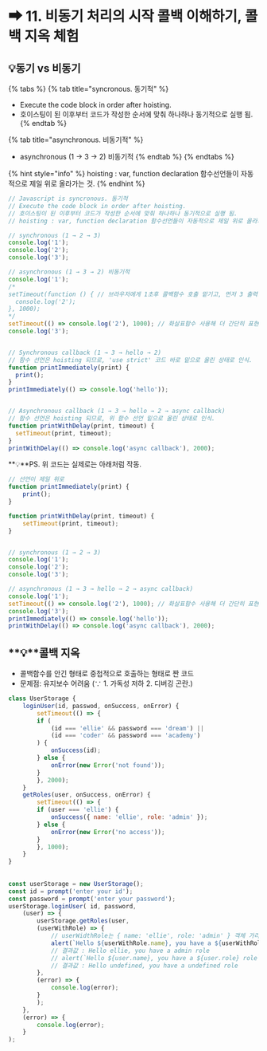 # ➡ 11. 비동기 처리의 시작 콜백 이해하기, 콜백 지옥 체험

## **💡동기 vs 비동기**

{% tabs %}
{% tab title="syncronous. 동기적" %}
* Execute the code block in order after hoisting.
* 호이스팅이 된 이후부터 코드가 작성한 순서에 맞춰 하나하나 동기적으로 실행 됨.
{% endtab %}

{% tab title="asynchronous. 비동기적" %}
* asynchronous (1 → 3 → 2) 비동기적
{% endtab %}
{% endtabs %}

{% hint style="info" %}
hoisting : var, function declaration 함수선언들이 자동적으로 제일 위로 올라가는 것.
{% endhint %}

```javascript
// Javascript is syncronous. 동기적
// Execute the code block in order after hoisting.
// 호이스팅이 된 이후부터 코드가 작성한 순서에 맞춰 하나하나 동기적으로 실행 됨.
// hoisting : var, function declaration 함수선언들이 자동적으로 제일 위로 올라가는 것.

// synchronous (1 → 2 → 3)
console.log('1');
console.log('2');
console.log('3');

// asynchronous (1 → 3 → 2) 비동기적
console.log('1');
/*
setTimeout(function () { // 브라우저에게 1초후 콜백함수 호출 맡기고, 먼저 3 출력.
  console.log('2');
}, 1000);
*/
setTimeout(() => console.log('2'), 1000); // 화살표함수 사용해 더 간단히 표현.
console.log('3');


// Synchronous callback (1 → 3 → hello → 2)
// 함수 선언은 hoisting 되므로, 'use strict' 코드 바로 밑으로 올린 상태로 인식.
function printImmediately(print) {
  print();
}
printImmediately(() => console.log('hello'));


// Asynchronous callback (1 → 3 → hello → 2 → async callback)
// 함수 선언은 hoisting 되므로, 위 함수 선언 밑으로 올린 상태로 인식.
function printWithDelay(print, timeout) {
  setTimeout(print, timeout);
}
printWithDelay(() => console.log('async callback'), 2000);
```

**💡**PS. 위 코드는 실제로는 아래처럼 작동.

```javascript
// 선언이 제일 위로  
function printImmediately(print) {
    print();
}

function printWithDelay(print, timeout) {
    setTimeout(print, timeout);
}


// synchronous (1 → 2 → 3)
console.log('1');
console.log('2');
console.log('3');

// asynchronous (1 → 3 → hello → 2 → async callback)
console.log('1');
setTimeout(() => console.log('2'), 1000); // 화살표함수 사용해 더 간단히 표현.
console.log('3');
printImmediately(() => console.log('hello'));
printWithDelay(() => console.log('async callback'), 2000);
```



## **💡**콜백 지옥

* 콜백함수를 안긴 형태로 중첩적으로 호출하는 형태로 짠 코드
* 문제점: 유지보수 어려움 (∵ 1. 가독성 저하 2. 디버깅 곤란.)

```javascript
class UserStorage {
    loginUser(id, passwod, onSuccess, onError) {
        setTimeout(() => {
        if (
            (id === 'ellie' && password === 'dream') ||
            (id === 'coder' && password === 'academy')
        ) {
            onSuccess(id);
        } else {
            onError(new Error('not found'));
        }
        }, 2000);
    }
    getRoles(user, onSuccess, onError) {
        setTimeout(() => {
        if (user === 'ellie') {
            onSuccess({ name: 'ellie', role: 'admin' });
        } else {
            onError(new Error('no access'));
        }
        }, 1000);
    }
}
  
  
const userStorage = new UserStorage();
const id = prompt('enter your id');
const password = prompt('enter your password');
userStorage.loginUser( id, password, 
    (user) => {
        userStorage.getRoles(user, 
        (userWithRole) => {
            // userWidthRole는 { name: 'ellie', role: 'admin' } 객체 가리키는 임의의 매개변수임.
            alert(`Hello ${userWithRole.name}, you have a ${userWithRole.role} role`);
            // 결과값 : Hello ellie, you have a admin role
            // alert(`Hello ${user.name}, you have a ${user.role} role`);
            // 결과값 : Hello undefined, you have a undefined role
        },
        (error) => {
            console.log(error);
        }
        );
    },
    (error) => {
        console.log(error);
    }
);
```
